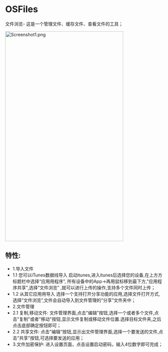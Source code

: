 # OSFiles



文件浏览- 这是一个管理文件、缓存文件、查看文件的工具；

<img src = "https://github.com/alpface/OSFiles/blob/master/FileDownloader/Resource/osfiles1.gif" width = "375" height = "667" alt = "Screenshot1.png"/>

## 特性:
- 1.导⼊文件
- 1.1 您可以iTunes数据线导⼊
启动itunes,进入itunes后选择您的设备,在上⽅方标题栏中选择“应⽤用程序”, 所有设备中的App->再⽤鼠标移到最下方,"应用程序共享",选择“文件浏览” ,就可以进行上传的操作,⽀持多个文件同时上传；
- 1.2 从其它应⽤用导⼊
选择⼀个⽀持打开分享功能的应⽤,选择⽂件打开⽅式,选择“文件浏览”,文件会自动导入到⽂件管理的”分享”文件夹中；
- 2.⽂件管理
- 2.1 复制,移动文件:
文件管理界面,点击"编辑"按钮,选择一个或者多个文件,点击"复制"或者"移动"按钮,显⽰文件复制或移动文件位置.选择目标⽂件夹,之后点击底部确定按钮即可；
- 2.2 共享文件:
点击"编辑"按钮,显示出文件管理界面,选择一个要发送的文件,点击"共享"按钮,可选择要发送的应⽤；
- 3.⽂件加密保护:
进入设置页面，点击设置启动密码，输入4位数字即可完成；
